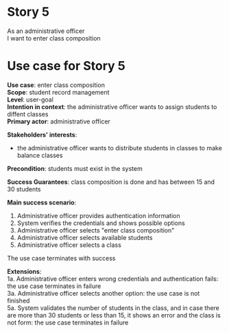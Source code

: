 # Story 5
As an administrative officer  
I want to enter class composition   

# Use case for Story 5
**Use case**: enter class composition  
**Scope**: student record management  
**Level**: user-goal  
**Intention in context**: the administrative officer wants to assign students to diffent classes  
**Primary actor**: administrative officer  

**Stakeholders' interests**:
* the administrative officer wants to distribute students in classes to make balance classes

**Precondition**: students must exist in the system

**Success Guarantees**: class composition is done and has between 15 and 30 students

**Main success scenario**: 
1. Administrative officer provides authentication information  
2. System verifies the credentials and shows possible options  
3. Administrative officer selects "enter class composition"  
4. Administrative officer selects available students  
5. Administrative officer selects a class 

The use case terminates with success

**Extensions**:  
1a. Administrative officer enters wrong credentials and authentication fails: the use case terminates in failure  
3a. Administrative officer selects another option: the use case is not finished   
5a. System validates the number of students in the class, and in case there are more than 30 students or less than 15, it shows an error and the class is not form: the use case terminates in failure 
  
